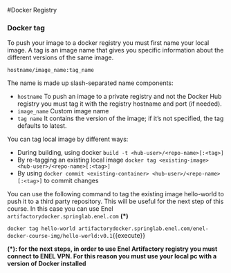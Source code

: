 #Docker Registry


### Docker tag
To push your image to a docker registry you must first name your local image.
A tag is an image name that gives you specific information about the different versions of the
same image.

`hostname/image_name:tag_name`

The name is made up slash-separated name components:
- `hostname` To push an image to a private registry and not the Docker Hub registry you 
  must tag it with the registry hostname and port (if needed).
- `image_name` Custom image name
- `tag name` It contains the version of the image; if it’s not specified, the tag defaults to latest.


You can tag local image by different ways:
- During building, using docker `build -t <hub-user>/<repo-name>[:<tag>]`
- By re-tagging an existing local image `docker tag <existing-image> <hub-user>/<repo-name>[:<tag>]`
- By using `docker commit <existing-container> <hub-user>/<repo-name>[:<tag>]` to commit changes

You can use the following command to tag the existing image hello-world to push it to a 
third party repository. This will be useful for the next step of this course.
In this case you can use Enel `artifactorydocker.springlab.enel.com` **(\*)**

`docker tag hello-world artifactorydocker.springlab.enel.com/enel-docker-course-img/hello-world:v0.1`{{execute}}

**(\*): for the next steps, in order to use Enel Artifactory registry you must connect
to ENEL VPN. For this reason you must use your local pc with a version of Docker installed**







